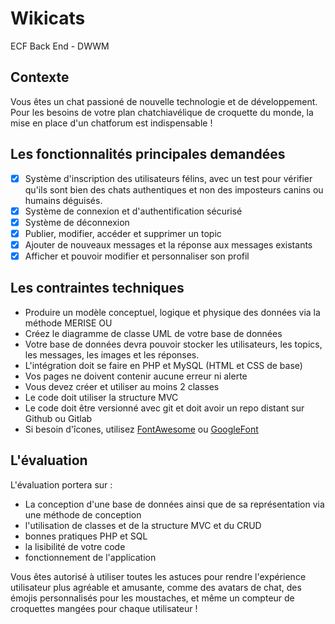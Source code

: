 # Wikicats
ECF Back End - DWWM

## Contexte
Vous êtes un chat passioné de nouvelle technologie et de développement. Pour les besoins de votre plan chatchiavélique de croquette du monde, la mise en place d'un chatforum est indispensable ! 

## Les fonctionnalités principales demandées
- [x] Système d'inscription des utilisateurs félins, avec un test pour vérifier qu'ils sont bien des chats authentiques et non des imposteurs canins ou humains déguisés.
- [x] Système de connexion et d'authentification sécurisé
- [x] Système de déconnexion
- [x] Publier, modifier, accéder et supprimer un topic
- [x] Ajouter de nouveaux messages et la réponse aux messages existants
- [x] Afficher et pouvoir modifier et personnaliser son profil

## Les contraintes techniques

- Produire un modèle conceptuel, logique et physique des données via la méthode MERISE
OU 
- Créez le diagramme de classe UML de votre base de données 
- Votre base de données devra pouvoir stocker les utilisateurs, les topics, les messages, les images et les réponses. 
- L'intégration doit se faire en PHP et MySQL  (HTML et CSS de base)
- Vos pages ne doivent contenir aucune erreur ni alerte
- Vous devez créer et utiliser au moins 2 classes
- Le code doit utiliser la structure MVC
- Le code doit être versionné avec git et doit avoir un repo distant sur Github ou Gitlab
- Si besoin d'îcones, utilisez [FontAwesome](https://fontawesome.com/icons) ou [GoogleFont](https://fonts.google.com/icons)

## L'évaluation

L'évaluation portera sur :
  - La conception d'une base de données ainsi que de sa représentation via une méthode de conception
  - l'utilisation de classes et de la structure MVC et du CRUD
  - bonnes pratiques PHP et SQL
  - la lisibilité de votre code 
  - fonctionnement de l'application

Vous êtes autorisé à utiliser toutes les astuces pour rendre l'expérience utilisateur plus agréable et amusante, comme des avatars de chat, des émojis personnalisés pour les moustaches, et même un compteur de croquettes mangées pour chaque utilisateur !
